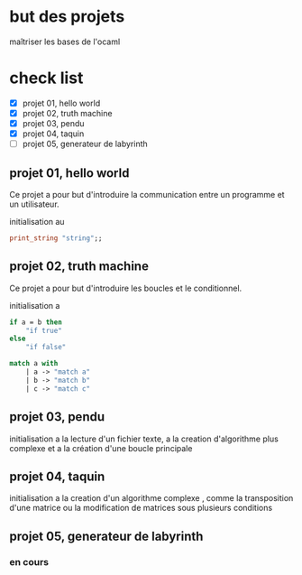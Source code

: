 # but des projets
maîtriser les bases de l'ocaml

# check list
- [x] projet 01, hello world
- [x] projet 02, truth machine
- [x] projet 03, pendu
- [x] projet 04, taquin
- [ ] projet 05, generateur de labyrinth

## projet 01, hello world
Ce projet a pour but d'introduire la communication entre un programme et un utilisateur.

initialisation au
```ocaml
print_string "string";;
```

## projet 02, truth machine
Ce projet a pour but d'introduire les boucles et le conditionnel.

initialisation a
```ocaml
if a = b then
    "if true"
else
    "if false"

match a with
    | a -> "match a"
    | b -> "match b"
    | c -> "match c"
```

## projet 03, pendu
initialisation a la lecture d'un fichier texte, a la creation d'algorithme plus complexe et a la création d'une boucle principale

## projet 04, taquin
initialisation a la creation d'un algorithme complexe , comme la transposition d'une matrice ou la modification de matrices sous plusieurs conditions

## projet 05, generateur de labyrinth
### en cours
